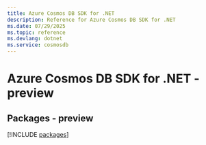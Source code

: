 ```yaml
---
title: Azure Cosmos DB SDK for .NET
description: Reference for Azure Cosmos DB SDK for .NET
ms.date: 07/29/2025
ms.topic: reference
ms.devlang: dotnet
ms.service: cosmosdb
---
```

# Azure Cosmos DB SDK for .NET - preview
## Packages - preview
[!INCLUDE [packages](cosmos-db-index.md)]